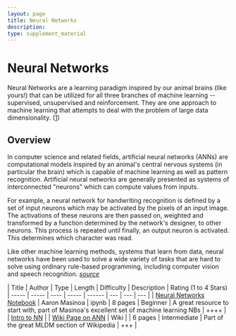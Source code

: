 ```yaml
---
layout: page
title: Neural Networks
description:
type: supplement_material
---
```


Neural Networks
============

Neural Networks are a learning paradigm inspired by our animal brains (like yours!) that can be utilized for all three branches of machine learning -- supervised, unsupervised and reinforcement. They  are one approach to machine learning that attempts to deal with the problem of large data dimensionality. ([1](http://nbviewer.ipython.org/github/masinoa/machine_learning/blob/master/04_Neural_Networks.ipynb))

## Overview

In computer science and related fields, artificial neural networks (ANNs) are computational models inspired by an animal's central nervous systems (in particular the brain) which is capable of machine learning as well as pattern recognition. Artificial neural networks are generally presented as systems of interconnected "neurons" which can compute values from inputs.

For example, a neural network for handwriting recognition is defined by a set of input neurons which may be activated by the pixels of an input image. The activations of these neurons are then passed on, weighted and transformed by a function determined by the network's designer, to other neurons. This process is repeated until finally, an output neuron is activated. This determines which character was read.

Like other machine learning methods, systems that learn from data, neural networks have been used to solve a wide variety of tasks that are hard to solve using ordinary rule-based programming, including computer vision and speech recognition. _[source](http://en.wikipedia.org/wiki/Artificial_neural_network)_


| Title | Author | Type | Length | Difficulty | Description | Rating (1 to 4 Stars)
| ----- | ----- | ---- | ----- | ------ | --- | --- | --- |
| [Neural Networks Notebook](http://nbviewer.ipython.org/github/masinoa/machine_learning/blob/master/04_Neural_Networks.ipynb) | Aaron Masinoa | ipynb | 8 pages | Beginner | A great resource to start with, part of Masinoa's excellent set of machine learning NBs | ++++ |
| [Intro to NN](http://www.willamette.edu/~gorr/classes/cs449/questions.html) |
| [Wiki Page on ANN](http://en.wikipedia.org/wiki/Artificial_neural_network) | Wiki | | 6 pages | Intermediate | Part of the great MLDM section of Wikipedia | +++ |
